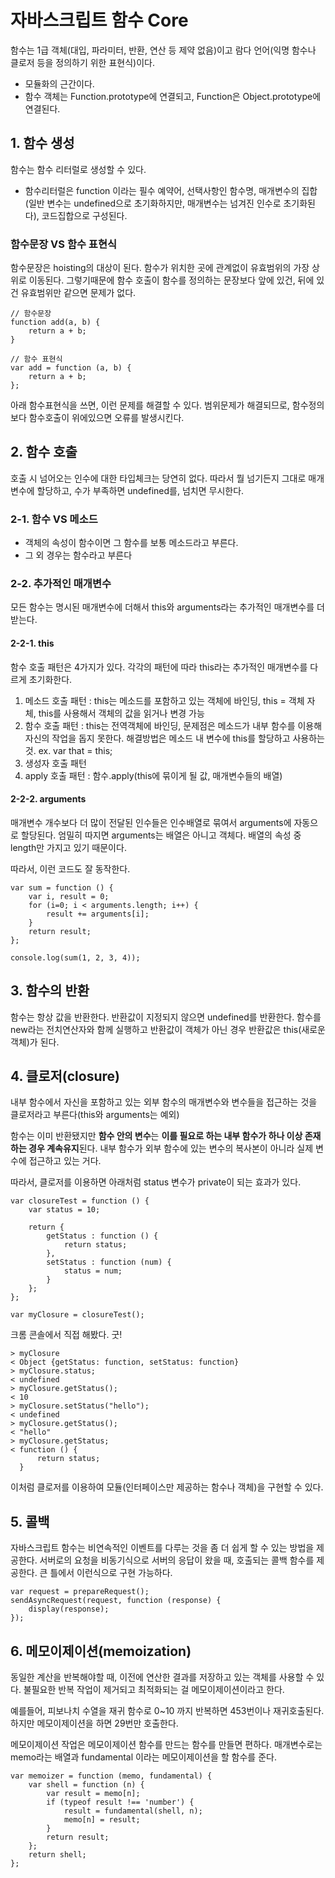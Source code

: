 # 자바스크립트 함수 Core

함수는 1급 객체(대입, 파라미터, 반환, 연산 등 제약 없음)이고 람다 언어(익명 함수나 클로저 등을 정의하기 위한 표현식)이다.

* 모듈화의 근간이다.
* 함수 객체는 Function.prototype에 연결되고, Function은 Object.prototype에 연결된다.

## 1. 함수 생성
함수는 함수 리터럴로 생성할 수 있다.

* 함수리터럴은 function 이라는 필수 예약어, 선택사항인 함수명, 매개변수의 집합(일반 변수는 undefined으로 초기화하지만, 매개변수는 넘겨진 인수로 초기화된다), 코드집합으로 구성된다.

### 함수문장 VS 함수 표현식
함수문장은 hoisting의 대상이 된다. 함수가 위치한 곳에 관계없이 유효범위의 가장 상위로 이동된다. 그렇기때문에 함수 호출이 함수를 정의하는 문장보다 앞에 있건, 뒤에 있건 유효범위만 같으면 문제가 없다.

	// 함수문장
	function add(a, b) {
	    return a + b;
	}
	
	// 함수 표현식
	var add = function (a, b) {
	    return a + b;
	};

아래 함수표현식을 쓰면, 이런 문제를 해결할 수 있다. 범위문제가 해결되므로, 함수정의보다 함수호출이 위에있으면 오류를 발생시킨다.

## 2. 함수 호출
호출 시 넘어오는 인수에 대한 타입체크는 당연히 없다. 따라서 뭘 넘기든지 그대로 매개변수에 할당하고, 수가 부족하면 undefined를, 넘치면 무시한다.

### 2-1. 함수 VS 메소드
* 객체의 속성이 함수이면 그 함수를 보통 메소드라고 부른다.
* 그 외 경우는 함수라고 부른다

### 2-2. 추가적인 매개변수
모든 함수는 명시된 매개변수에 더해서 this와 arguments라는 추가적인 매개변수를 더 받는다.

#### 2-2-1. this
함수 호출 패턴은 4가지가 있다. 각각의 패턴에 따라 this라는 추가적인 매개변수를 다르게 초기화한다.

1. 메소드 호출 패턴 : this는 메소드를 포함하고 있는 객체에 바인딩, this = 객체 자체, this를 사용해서 객체의 값을 읽거나 변경 가능
2. 함수 호출 패턴 : this는 전역객체에 바인딩, 문제점은 메소드가 내부 함수를 이용해 자신의 작업을 돕지 못한다. 해결방법은 메소드 내 변수에 this를 할당하고 사용하는 것. ex. var that = this;
3. 생성자 호출 패턴
4. apply 호출 패턴 : 함수.apply(this에 묶이게 될 값, 매개변수들의 배열)

#### 2-2-2. arguments
매개변수 개수보다 더 많이 전달된 인수들은 인수배열로 묶여서 arguments에 자동으로 할당된다. 엄밀히 따지면 arguments는 배열은 아니고 객체다. 배열의 속성 중 length만 가지고 있기 때문이다.

따라서, 이런 코드도 잘 동작한다.

	var sum = function () {
	    var i, result = 0;
	    for (i=0; i < arguments.length; i++) {
	        result += arguments[i];
	    }
	    return result;
	};

	console.log(sum(1, 2, 3, 4));

## 3. 함수의 반환
함수는 항상 값을 반환한다. 반환값이 지정되지 않으면 undefined를 반환한다. 함수를 new라는 전치연산자와 함께 실행하고 반환값이 객체가 아닌 경우 반환값은 this(새로운 객체)가 된다.

## 4. 클로저(closure)
내부 함수에서 자신을 포함하고 있는 외부 함수의 매개변수와 변수들을 접근하는 것을 클로저라고 부른다(this와 arguments는 예외)

함수는 이미 반환됐지만 **함수 안의 변수**는 **이를 필요로 하는 내부 함수가 하나 이상 존재하는 경우 계속유지**된다. 내부 함수가 외부 함수에 있는 변수의 복사본이 아니라 실제 변수에 접근하고 있는 거다.

따라서, 클로저를 이용하면 아래처럼 status 변수가 private이 되는 효과가 있다.

	var closureTest = function () {
	    var status = 10;
	
	    return {
	        getStatus : function () {
	            return status;
	        },
	        setStatus : function (num) {
	            status = num;
	        }
	    };
	};

	var myClosure = closureTest();

크롬 콘솔에서 직접 해봤다. 굿!

	> myClosure
	< Object {getStatus: function, setStatus: function}
	> myClosure.status;
	< undefined
	> myClosure.getStatus();
	< 10
	> myClosure.setStatus("hello");
	< undefined
	> myClosure.getStatus();
	< "hello"
	> myClosure.getStatus;
	< function () {
	      return status;
	  }

이처럼 클로저를 이용하여 모듈(인터페이스만 제공하는 함수나 객체)을 구현할 수 있다.

## 5. 콜백
자바스크립트 함수는 비연속적인 이벤트를 다루는 것을 좀 더 쉽게 할 수 있는 방법을 제공한다. 서버로의 요청을 비동기식으로 서버의 응답이 왔을 때, 호출되는 콜백 함수를 제공한다. 큰 틀에서 이런식으로 구현 가능하다.

	var request = prepareRequest();
	sendAsyncRequest(request, function (response) {
	    display(response);
	});

## 6. 메모이제이션(memoization)
동일한 계산을 반복해야할 때, 이전에 연산한 결과를 저장하고 있는 객체를 사용할 수 있다. 불필요한 반복 작업이 제거되고 최적화되는 걸 메모이제이션이라고 한다.

예를들어, 피보나치 수열을 재귀 함수로 0~10 까지 반복하면 453번이나 재귀호출된다. 하지만 메모이제이션을 하면 29번만 호출한다.

메모이제이션 작업은 메모이제이션 함수를 만드는 함수를 만들면 편하다. 매개변수로는 memo라는 배열과 fundamental 이라는 메모이제이션을 할 함수를 준다.

	var memoizer = function (memo, fundamental) {
	    var shell = function (n) {
	        var result = memo[n];
	        if (typeof result !== 'number') {
	            result = fundamental(shell, n);
	            memo[n] = result;
	        }
	        return result;
	    };
	    return shell;
	};

